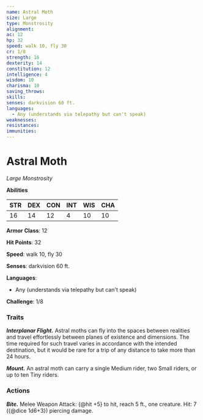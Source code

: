 ```yaml
---
name: Astral Moth
size: Large
type: Monstrosity
alignment: 
ac: 12
hp: 32
speed: walk 10, fly 30
cr: 1/8
strength: 16
dexterity: 14
constitution: 12
intelligence: 4
wisdom: 10
charisma: 10
saving_throws:
skills:
senses: darkvision 60 ft.
languages:
  - Any (understands via telepathy but can't speak)
weaknesses:
resistances:
immunities:
---
```


# Astral Moth

*Large Monstrosity*

**Abilities**

| STR | DEX | CON | INT | WIS | CHA |
| --- | --- | --- | --- | --- | --- |
| 16 | 14 | 12 | 4 | 10 | 10 |

**Armor Class**: 12

**Hit Points**: 32

**Speed**: walk 10, fly 30

**Senses**: darkvision 60 ft.

**Languages**:
  - Any (understands via telepathy but can't speak)

**Challenge**: 1/8

### Traits
***Interplanar Flight.*** Astral moths can fly into the spaces between realities and travel effortlessly between planes of existence and dimensions. The time required for such travel varies in accordance with the intended destination, but it would be rare for a trip of any distance to take more than 24 hours.

***Mount.*** An astral moth can carry a single Medium rider, two Small riders, or up to ten Tiny riders.

### Actions
***Bite.*** Melee Weapon Attack: {@hit +5} to hit, reach 5 ft., one creature. Hit: 7 ({@dice 1d6+3}) piercing damage.

